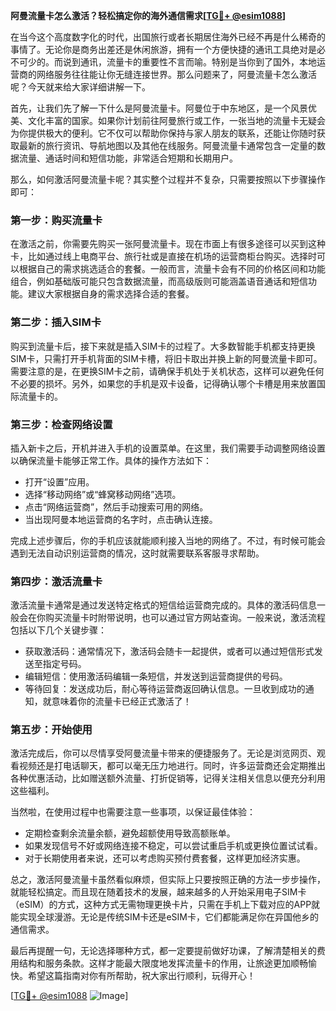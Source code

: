 **阿曼流量卡怎么激活？轻松搞定你的海外通信需求[[TG💪+ @esim1088](https://t.me/s/esim1088)]**

在当今这个高度数字化的时代，出国旅行或者长期居住海外已经不再是什么稀奇的事情了。无论你是商务出差还是休闲旅游，拥有一个方便快捷的通讯工具绝对是必不可少的。而说到通讯，流量卡的重要性不言而喻。特别是当你到了国外，本地运营商的网络服务往往能让你无缝连接世界。那么问题来了，阿曼流量卡怎么激活呢？今天就来给大家详细讲解一下。

首先，让我们先了解一下什么是阿曼流量卡。阿曼位于中东地区，是一个风景优美、文化丰富的国家。如果你计划前往阿曼旅行或工作，一张当地的流量卡无疑会为你提供极大的便利。它不仅可以帮助你保持与家人朋友的联系，还能让你随时获取最新的旅行资讯、导航地图以及其他在线服务。阿曼流量卡通常包含一定量的数据流量、通话时间和短信功能，非常适合短期和长期用户。

那么，如何激活阿曼流量卡呢？其实整个过程并不复杂，只需要按照以下步骤操作即可：

### 第一步：购买流量卡

在激活之前，你需要先购买一张阿曼流量卡。现在市面上有很多途径可以买到这种卡，比如通过线上电商平台、旅行社或是直接在机场的运营商柜台购买。选择时可以根据自己的需求挑选适合的套餐。一般而言，流量卡会有不同的价格区间和功能组合，例如基础版可能只包含数据流量，而高级版则可能涵盖语音通话和短信功能。建议大家根据自身的需求选择合适的套餐。

### 第二步：插入SIM卡

购买到流量卡后，接下来就是插入SIM卡的过程了。大多数智能手机都支持更换SIM卡，只需打开手机背面的SIM卡槽，将旧卡取出并换上新的阿曼流量卡即可。需要注意的是，在更换SIM卡之前，请确保手机处于关机状态，这样可以避免任何不必要的损坏。另外，如果您的手机是双卡设备，记得确认哪个卡槽是用来放置国际流量卡的。

### 第三步：检查网络设置

插入新卡之后，开机并进入手机的设置菜单。在这里，我们需要手动调整网络设置以确保流量卡能够正常工作。具体的操作方法如下：
- 打开“设置”应用。
- 选择“移动网络”或“蜂窝移动网络”选项。
- 点击“网络运营商”，然后手动搜索可用的网络。
- 当出现阿曼本地运营商的名字时，点击确认连接。

完成上述步骤后，你的手机应该就能顺利接入当地的网络了。不过，有时候可能会遇到无法自动识别运营商的情况，这时就需要联系客服寻求帮助。

### 第四步：激活流量卡

激活流量卡通常是通过发送特定格式的短信给运营商完成的。具体的激活码信息一般会在你购买流量卡时附带说明，也可以通过官方网站查询。一般来说，激活流程包括以下几个关键步骤：
- 获取激活码：通常情况下，激活码会随卡一起提供，或者可以通过短信形式发送至指定号码。
- 编辑短信：使用激活码编辑一条短信，并发送到运营商提供的号码。
- 等待回复：发送成功后，耐心等待运营商返回确认信息。一旦收到成功的通知，就意味着你的流量卡已经正式激活了！

### 第五步：开始使用

激活完成后，你可以尽情享受阿曼流量卡带来的便捷服务了。无论是浏览网页、观看视频还是打电话聊天，都可以毫无压力地进行。同时，许多运营商还会定期推出各种优惠活动，比如赠送额外流量、打折促销等，记得关注相关信息以便充分利用这些福利。

当然啦，在使用过程中也需要注意一些事项，以保证最佳体验：
- 定期检查剩余流量余额，避免超额使用导致高额账单。
- 如果发现信号不好或网络连接不稳定，可以尝试重启手机或更换位置试试看。
- 对于长期使用者来说，还可以考虑购买预付费套餐，这样更加经济实惠。

总之，激活阿曼流量卡虽然看似麻烦，但实际上只要按照正确的方法一步步操作，就能轻松搞定。而且现在随着技术的发展，越来越多的人开始采用电子SIM卡（eSIM）的方式，这种方式无需物理更换卡片，只需在手机上下载对应的APP就能实现全球漫游。无论是传统SIM卡还是eSIM卡，它们都能满足你在异国他乡的通信需求。

最后再提醒一句，无论选择哪种方式，都一定要提前做好功课，了解清楚相关的费用结构和服务条款。这样才能最大限度地发挥流量卡的作用，让旅途更加顺畅愉快。希望这篇指南对你有所帮助，祝大家出行顺利，玩得开心！

[[TG💪+ @esim1088](https://t.me/s/esim1088) ![Image](https://i.postimg.cc/4NQfJmqS/Snipaste-2025-05-13-00-14-12.png)]